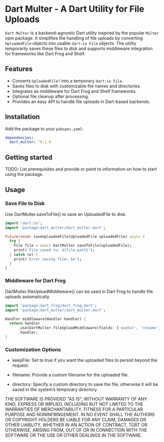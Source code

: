 # Dart Multer - A Dart Utility for File Uploads

`Dart Multer` is a backend-agnostic Dart utility inspired by the popular `Multer` npm package. It simplifies the handling of file uploads by converting `UploadedFile` objects into usable `dart:io File` objects. The utility temporarily saves these files to disk and supports middleware integration for frameworks like Dart Frog and Shelf.

## Features

- Converts `UploadedFile?` into a temporary `dart:io File`.
- Saves files to disk with customizable file names and directories.
- Integrates as middleware for Dart Frog and Shelf frameworks.
- Optional file cleanup after processing.
- Provides an easy API to handle file uploads in Dart-based backends.

## Installation

Add the package to your `pubspec.yaml`:

```yaml
dependencies:
  dart_multer: ^0.1.0
```

## Getting started

TODO: List prerequisites and provide or point to information on how to
start using the package.

## Usage
### Save File to Disk
Use DartMulter.saveToFile() to save an UploadedFile to disk.

```dart
import 'dart:io';
import 'package:dart_multer/dart_multer.dart';

Future<void> saveUploadedFile(UploadedFile uploadedFile) async {
  try {
    File file = await DartMulter.saveToFile(uploadedFile);
    print('File saved to: ${file.path}');
  } catch (e) {
    print('Error saving file: $e');
  }
}
```

### Middleware for Dart Frog
DartMulter.fileUploadMiddleware() can be used in Dart Frog to handle file uploads automatically.

```dart
import 'package:dart_frog/dart_frog.dart';
import 'package:dart_multer/dart_multer.dart';

Handler middleware(Handler handler) {
  return handler
      .use(DartMulter.fileUploadMiddleware(fields: ['avatar', 'resume']))
      .handler;
}
```

### Customization Options
- keepFile: Set to true if you want the uploaded files to persist beyond the request.

- filename: Provide a custom filename for the uploaded file.

- directory: Specify a custom directory to save the file, otherwise it will be saved in the system’s temporary directory.

THE SOFTWARE IS PROVIDED "AS IS", WITHOUT WARRANTY OF ANY KIND, EXPRESS OR
IMPLIED, INCLUDING BUT NOT LIMITED TO THE WARRANTIES OF MERCHANTABILITY,
FITNESS FOR A PARTICULAR PURPOSE AND NONINFRINGEMENT. IN NO EVENT SHALL THE
AUTHORS OR COPYRIGHT HOLDERS BE LIABLE FOR ANY CLAIM, DAMAGES OR OTHER
LIABILITY, WHETHER IN AN ACTION OF CONTRACT, TORT OR OTHERWISE, ARISING FROM,
OUT OF OR IN CONNECTION WITH THE SOFTWARE OR THE USE OR OTHER DEALINGS IN THE
SOFTWARE.